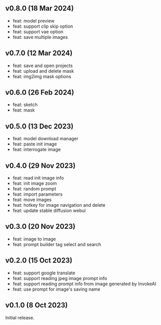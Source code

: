 ## v0.8.0 (18 Mar 2024)

* feat: model preview
* feat: support clip skip option
* feat: support vae option
* feat: save multiple images

## v0.7.0 (12 Mar 2024)

* feat: save and open projects
* feat: upload and delete mask
* feat: img2img mask options

## v0.6.0 (26 Feb 2024)

* feat: sketch
* feat: mask

## v0.5.0 (13 Dec 2023)

* feat: model download manager
* feat: paste init image
* feat: interrogate image

## v0.4.0 (29 Nov 2023)

* feat: read init image info
* feat: init image zoom
* feat: random prompt
* feat: import parameters
* feat: move images
* feat: hotkey for image navigation and delete
* feat: update stable diffusion webui

## v0.3.0 (20 Nov 2023)

* feat: image to image
* feat: prompt builder tag select and search

## v0.2.0 (15 Oct 2023)

* feat: support google translate
* feat: support reading jpeg image prompt info
* feat: support reading prompt info from image generated by InvokeAI
* feat: use prompt for image's saving name

## v0.1.0 (8 Oct 2023)

Initial release.